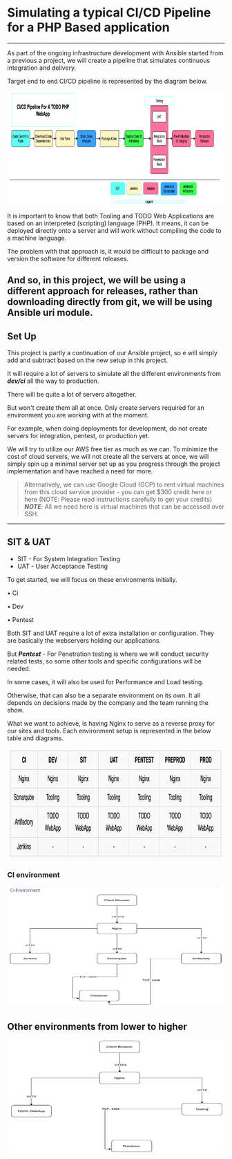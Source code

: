# Simulating a typical CI/CD Pipeline for a PHP Based application
---

As part of the ongoing infrastructure development with Ansible started from a previous a project, we will create a pipeline that simulates continuous integration and delivery. 

Target end to end CI/CD pipeline is represented by the diagram below. 

![1](images/2.png)

It is important to know that both Tooling and TODO Web Applications are based on an interpreted (scripting) language (PHP). 
It means, it can be deployed directly onto a server and will work without compiling the code to a machine language.

The problem with that approach is, it would be difficult to package and version the software for different releases. 

And so, in this project, we will be using a different approach for releases, rather than downloading directly from git, we will be using Ansible uri module.
---

## Set Up

This project is partly a continuation of our Ansible project, so e will simply add and subtract based on the new setup in this project. 

It will require a lot of servers to simulate all the different environments from ***dev/ci*** all the way to production. 

There will be quite a lot of servers altogether.

But won't create them all at once. Only create servers required for an environment you are working with at the moment.

For example, when doing deployments for development, do not create servers for integration, pentest, or production yet.

We will try to utilize our AWS free tier as much as we can. To minimize the cost of cloud servers, we will not create all the servers at once, we will simply spin up a minimal server set up as you progress through the project implementation and have reached a need for more. 

> Alternatively, we can use Google Cloud (GCP) to rent virtual machines from this cloud service provider - you can get $300 credit here or here (NOTE: Please read instructions carefully to get your credits)  ***NOTE***: All we need here is virtual machines that can be accessed over SSH.
---

## SIT & UAT

* SIT - For System Integration Testing 
* UAT - User Acceptance Testing 

To get started, we will focus on these environments initially.

• Ci 

• Dev

• Pentest

Both SIT and UAT require a lot of extra installation or configuration. They are basically the webservers holding our applications. 

But ***Pentest*** - For Penetration testing is where we will conduct security related tests, so some other tools and specific configurations will be needed. 

In some cases, it will also be used for Performance and Load testing. 

Otherwise, that can also be a separate environment on its own. It all depends on decisions made by the company and the team running the show.

What we want to achieve, is having Nginx to serve as a reverse proxy for our sites and tools. Each environment setup is represented in the below table and diagrams.

![2](images/4.png)

### CI environment

![4](images/5.png)

## Other environments from lower to higher

![3](images/6.png)